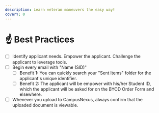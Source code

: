 ```yaml
---
description: Learn veteran maneuvers the easy way!
coverY: 0
---
```


# ☝ Best Practices



* [ ] Identify applicant needs.  Empower the applicant.  Challenge the applicant to leverage tools.
* [ ] Begin every email with "Name (SID)"
  * [ ] Benefit 1: You can quickly search your "Sent Items" folder for the applicant's unique identifier.
  * [ ] Benefit 2: The applicant will be empower with his/her Student ID, which the applicant will be asked for on the BYOD Order Form and elsewhere.
* [ ] Whenever you upload to CampusNexus, always confirm that the uploaded document is viewable.

|   |
| - |

